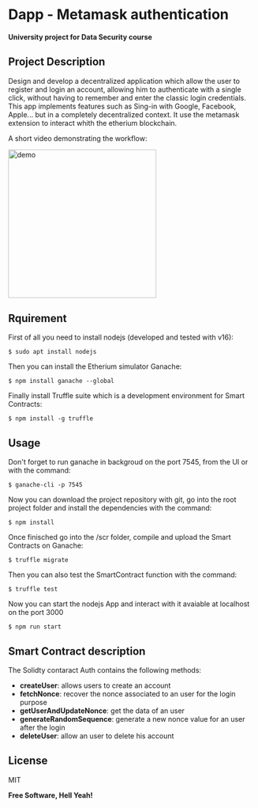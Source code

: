 # Dapp - Metamask authentication 
#### University project for Data Security course

## Project Description

Design and develop a decentralized application which allow the user to register and login an account, allowing him to authenticate with a single click, without having to remember and enter the classic login credentials. This app implements features such as Sing-in with Google, Facebook, Apple... but in a completely decentralized context. It use the metamask extension to interact whith the etherium blockchain. 

 A short video demonstrating the workflow:

<img src="assets/demo.gif" width="300" height="300" alt="demo">

## Rquirement

First of all you need to install nodejs (developed and tested with v16):

```
$ sudo apt install nodejs
```

Then you can install the Etherium simulator Ganache:

```
$ npm install ganache --global
```

Finally install Truffle suite which is a development environment for Smart Contracts:

```
$ npm install -g truffle
```

## Usage

Don't forget to run ganache in backgroud on the port 7545, from the UI or with the command: 
```
$ ganache-cli -p 7545
```

Now you can download the project repository with git, go into the root project folder and install the dependencies with the command:

```
$ npm install 
```

Once finisched go into the /scr folder, compile and upload the Smart Contracts on Ganache:

```
$ truffle migrate
```

Then you can also test the SmartContract function with the command:

```
$ truffle test
```

Now you can start the nodejs App and interact with it avaiable at localhost on the port 3000
```
$ npm run start
```

## Smart Contract description

The Solidty contaract Auth contains the following methods:

- **createUser**: allows users to create an account
- **fetchNonce**: recover the nonce associated to an user for the login purpose 
- **getUserAndUpdateNonce**: get the data of an user
- **generateRandomSequence**: generate a new nonce value for an user after the login
- **deleteUser**: allow an user to delete his account



## License

MIT

**Free Software, Hell Yeah!**

